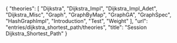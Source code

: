 {
    "theories": [
        "Dijkstra",
        "Dijkstra_Impl",
        "Dijkstra_Impl_Adet",
        "Dijkstra_Misc",
        "Graph",
        "GraphByMap",
        "GraphGA",
        "GraphSpec",
        "HashGraphImpl",
        "Introduction",
        "Test",
        "Weight"
    ],
    "url": "entries/dijkstra_shortest_path/theories",
    "title": "Session Dijkstra_Shortest_Path"
}